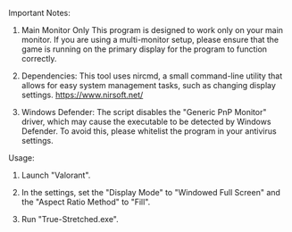 Important Notes:
1. Main Monitor Only
This program is designed to work only on your main monitor. If you are using a multi-monitor setup, please ensure that the game is running on the primary display for the program to function correctly.

2. Dependencies:
This tool uses nircmd, a small command-line utility that allows for easy system management tasks, such as changing display settings.
https://www.nirsoft.net/

3. Windows Defender:
The script disables the "Generic PnP Monitor" driver, which may cause the executable to be detected by Windows Defender. To avoid this, please whitelist the program in your antivirus settings.

Usage:
1. Launch "Valorant".

2. In the settings, set the "Display Mode" to "Windowed Full Screen" and the "Aspect Ratio Method" to "Fill".

3. Run "True-Stretched.exe".
